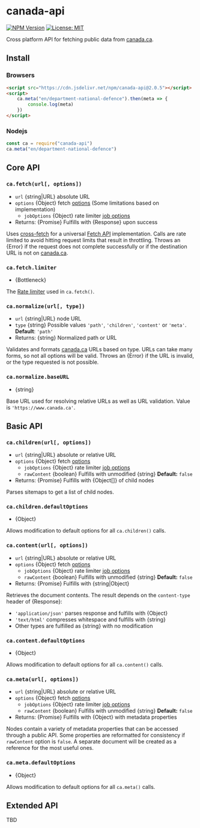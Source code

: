 # canada-api

[![NPM Version](https://img.shields.io/npm/v/canada-api?branch=main)](https://www.npmjs.com/package/canada-api) [![License: MIT](https://img.shields.io/badge/License-MIT-blue.svg)](https://github.com/dnd-mdn/canada-api/blob/main/LICENSE.md)

Cross platform API for fetching public data from [canada.ca](https://www.canada.ca).

## Install
### Browsers

```html
<script src="https://cdn.jsdelivr.net/npm/canada-api@2.0.5"></script>
<script>
    ca.meta("en/department-national-defence").then(meta => {
        console.log(meta)
    })
</script>
```

### Nodejs

```javascript
const ca = require("canada-api")
ca.meta("en/department-national-defence")
```



## Core API

### `ca.fetch(url[, options])`

- `url` {string|URL} absolute URL
- `options` {Object} fetch [options](https://developer.mozilla.org/en-US/docs/Web/API/fetch#options) (Some limitations based on implementation)
    - `jobOptions` {Object} rate limiter [job options](https://github.com/SGrondin/bottleneck#job-options)
- Returns: {Promise} Fulfills with {Response} upon success

Uses [cross-fetch](https://github.com/lquixada/cross-fetch#readme) for a universal [Fetch API](https://developer.mozilla.org/en-US/docs/Web/API/fetch) implementation. Calls are rate limited to avoid hitting request limits that result in throttling. Throws an {Error} if the request does not complete successfully or if the destination URL is not on [canada.ca](https://www.canada.ca).


### `ca.fetch.limiter`

- {Bottleneck}

The [Rate limiter](https://github.com/SGrondin/bottleneck#readme) used in `ca.fetch()`.


### `ca.normalize(url[, type])`

- `url` {string|URL} node URL
- `type` {string} Possible values `'path'`, `'children'`, `'content'` or `'meta'`. **Default**: `'path'`
- Returns: {string} Normalized path or URL

Validates and formats [canada.ca](https://www.canada.ca) URLs based on type. URLs can take many forms, so not all options will be valid. Throws an {Error} if the URL is invalid, or the type requested is not possible.


### `ca.normalize.baseURL`

- {string}

Base URL used for resolving relative URLs as well as URL validation. Value is `'https://www.canada.ca'`.



## Basic API

### `ca.children(url[, options])`

- `url` {string|URL} absolute or relative URL
- `options` {Object} fetch [options](https://developer.mozilla.org/en-US/docs/Web/API/fetch#options)
    - `jobOptions` {Object} rate limiter [job options](https://github.com/SGrondin/bottleneck#job-options)
     - `rawContent` {boolean} Fulfills with unmodified {string} **Default:** `false`
- Returns: {Promise} Fulfills with {Object[]} of child nodes

Parses sitemaps to get a list of child nodes.

### `ca.children.defaultOptions`

- {Object}

Allows modification to default options for all `ca.children()` calls.

### `ca.content(url[, options])`

- `url` {string|URL} absolute or relative URL
- `options` {Object} fetch [options](https://developer.mozilla.org/en-US/docs/Web/API/fetch#options)
    - `jobOptions` {Object} rate limiter [job options](https://github.com/SGrondin/bottleneck#job-options)
    - `rawContent` {boolean} Fulfills with unmodified {string} **Default:** `false`
- Returns: {Promise} Fulfills with {string|Object}

Retrieves the document contents.  The result depends on the `content-type` header of {Response}:
- `'application/json'` parses response and fulfills with {Object}
- `'text/html'` compresses whitespace and fulfills with {string}
- Other types are fulfilled as {string} with no modification

### `ca.content.defaultOptions`

- {Object}

Allows modification to default options for all `ca.content()` calls.

### `ca.meta(url[, options])`

- `url` {string|URL} absolute or relative URL
- `options` {Object} fetch [options](https://developer.mozilla.org/en-US/docs/Web/API/fetch#options)
    - `jobOptions` {Object} rate limiter [job options](https://github.com/SGrondin/bottleneck#job-options)
    - `rawContent` {boolean} Fulfills with unmodified {string} **Default:** `false`
- Returns: {Promise} Fulfills with {Object} with metadata properties

Nodes contain a variety of metadata properties that can be accessed through a public API. Some properties are reformatted for consistency if `rawContent` option is `false`. A separate document will be created as a reference for the most useful ones.

### `ca.meta.defaultOptions`

- {Object}

Allows modification to default options for all `ca.meta()` calls.


## Extended API

TBD